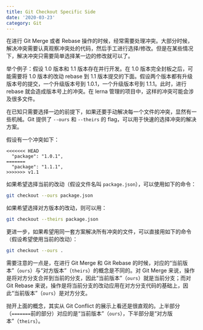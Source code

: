 ```yaml
---
title: Git Checkout Specific Side
date: '2020-03-23'
category: Git
---
```


在进行 Git Merge 或者 Rebase 操作的时候，经常需要处理冲突。大部分时候，解决冲突需要认真观察冲突处的代码，然后手工进行选择/修改。但是在某些情况下，解决冲突只需要简单选择某一边的修改就可以了。

举个例子：假设 1.0 版本和 1.1 版本存在并行开发。在 1.0 版本完全封板之后，可能需要将 1.0 版本的改动 rebase 到 1.1 版本提交的下面。假设两个版本都有升级版本号的提交，一个升级版本号到 1.0.1，一个升级版本号到 1.1.1。此时，进行 rebase 就会造成版本号上的冲突。在 lerna 管理的项目中，这样的冲突可能会涉及很多文件。

在已知只需要选择一边的前提下，如果还要手动解决每一个文件的冲突，显然有一些机械。Git 提供了 `--ours` 和 `--theirs` 的 flag，可以用于快速的选择冲突的解决方案。

假设有一个冲突如下：

```plain
<<<<<<< HEAD
  "package": "1.0.1",
=======
  "package": "1.1.1",
>>>>>>> v1.1
```

如果希望选择当前的改动（假设文件名叫 `package.json`），可以使用如下的命令：

```bash
git checkout --ours package.json
```

如果希望选择对方版本的改动，则可以用：

```bash
git checkout --theirs package.json
```

更进一步，如果希望用同一套方案解决所有冲突的文件，可以直接用如下的命令（假设希望使用当前的改动）：

```bash
git checkout --ours .
```

需要注意的一点是，在进行 Git Merge 和 Git Rebase 的时候，对应的“当前版本”（`ours`）与“对方版本”（`theirs`）的概念是不同的。对 Git Merge 来说，操作是将对方分支合并到当前的分支，因此“当前版本”（`ours`）就是当前分支；而对 Git Rebase 来说，操作是将当前分支的改动应用在对方分支代码的基础上，因此“当前版本”（`ours`）是对方分支。

抛开上面的概念，其实从 Git Conflict 的展示上看还是很直观的。上半部分（`=======`前的部分）对应的是“当前版本”（`ours`），下半部分是“对方版本”（`theirs`）。
